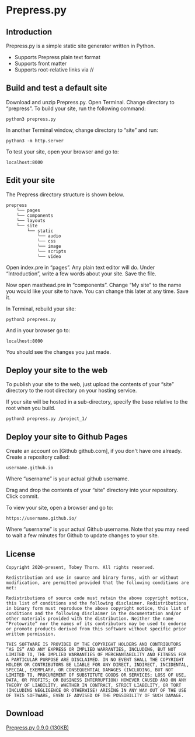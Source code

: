 Prepress.py
===========


Introduction
------------

Prepress.py is a simple static site generator written in Python.

* Supports Prepress plain text format
* Supports front matter
* Supports root-relative links via //



Build and test a default site
-----------------------------

Download and unzip Prepress.py. Open Terminal. Change directory to “prepress”. To build your site, run the following command:

	python3 prepress.py

In another Terminal window, change directory to “site” and run:

	python3 -m http.server

To test your site, open your browser and go to:

	localhost:8000



Edit your site
--------------

The Prepress directory structure is shown below.

	prepress
		└── pages
		└── components
		└── layouts
		└── site
			└── static
				└── audio
				└── css
				└── image
				└── scripts
				└── video

Open index.pre in “pages”. Any plain text editor will do. Under “Introduction”, write a few words about your site. Save the file.

Now open masthead.pre in “components”. Change “My site” to the name you would like your site to have. You can change this later at any time. Save it.

In Terminal, rebuild your site:

	python3 prepress.py

And in your browser go to:

	localhost:8000

You should see the changes you just made.



Deploy your site to the web
---------------------------

To publish your site to the web, just upload the contents of your “site” directory to the root directory on your hosting service.

If your site will be hosted in a sub-directory, specify the base relative to the root when you build.

	python3 prepress.py /project_1/



Deploy your site to Github Pages
--------------------------------

Create an account on [Github github.com], if you don't have one already. Create a repository called:

	username.github.io

Where “username” is your actual github username.

Drag and drop the contents of your “site” directory into your repository. Click commit.

To view your site, open a browser and go to:

	https://username.github.io/

Where “username” is your actual Github username. Note that you may need to wait a few minutes for Github to update changes to your site.



License
-------

	Copyright 2020-present, Tobey Thorn. All rights reserved.
	
	Redistribution and use in source and binary forms, with or without modification, are permitted provided that the following conditions are met:
	
	Redistributions of source code must retain the above copyright notice, this list of conditions and the following disclaimer. Redistributions in binary form must reproduce the above copyright notice, this list of conditions and the following disclaimer in the documentation and/or other materials provided with the distribution. Neither the name “Protowrite” nor the names of its contributors may be used to endorse or promote products derived from this software without specific prior written permission. 
	
	THIS SOFTWARE IS PROVIDED BY THE COPYRIGHT HOLDERS AND CONTRIBUTORS “AS IS” AND ANY EXPRESS OR IMPLIED WARRANTIES, INCLUDING, BUT NOT LIMITED TO, THE IMPLIED WARRANTIES OF MERCHANTABILITY AND FITNESS FOR A PARTICULAR PURPOSE ARE DISCLAIMED. IN NO EVENT SHALL THE COPYRIGHT HOLDER OR CONTRIBUTORS BE LIABLE FOR ANY DIRECT, INDIRECT, INCIDENTAL, SPECIAL, EXEMPLARY, OR CONSEQUENTIAL DAMAGES (INCLUDING, BUT NOT LIMITED TO, PROCUREMENT OF SUBSTITUTE GOODS OR SERVICES; LOSS OF USE, DATA, OR PROFITS; OR BUSINESS INTERRUPTION) HOWEVER CAUSED AND ON ANY THEORY OF LIABILITY, WHETHER IN CONTRACT, STRICT LIABILITY, OR TORT (INCLUDING NEGLIGENCE OR OTHERWISE) ARISING IN ANY WAY OUT OF THE USE OF THIS SOFTWARE, EVEN IF ADVISED OF THE POSSIBILITY OF SUCH DAMAGE.



Download
--------

[Prepress.py 0.9.0 (130KB)](https://github.com/tobeythorn/prepress_py/raw/main/prepress.zip)

